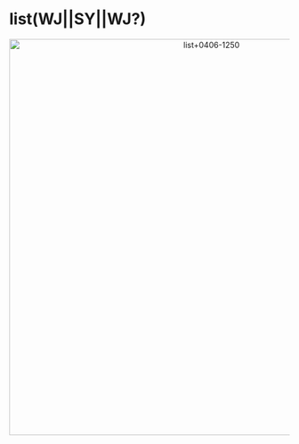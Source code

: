 # list(WJ||SY||WJ?)

<p align="center"><img width="711" alt="list+0406-1250" src="https://user-images.githubusercontent.com/43804152/78521470-e414eb80-7804-11ea-939b-fe5942ab09b5.png"></p>
